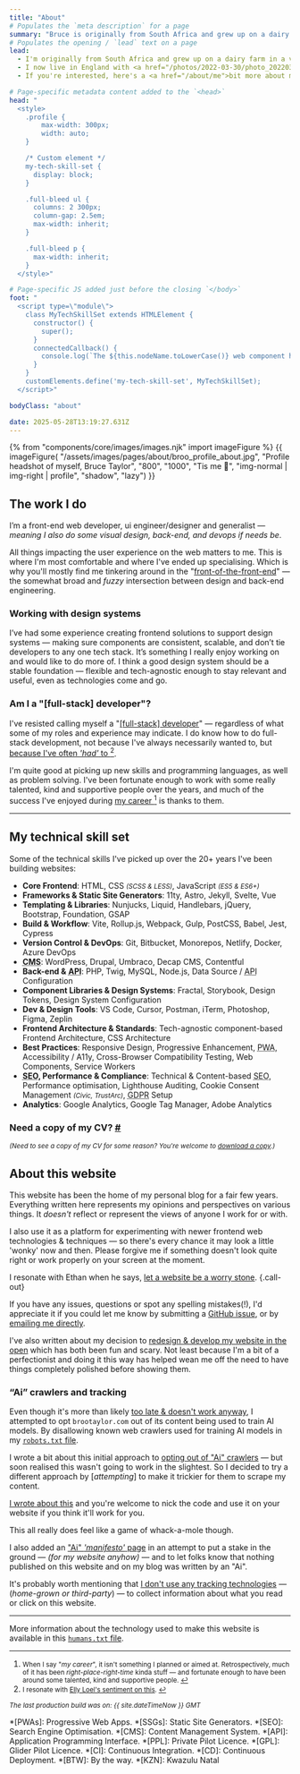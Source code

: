 ```yaml
---
title: "About"
# Populates the `meta description` for a page
summary: "Bruce is originally from South Africa and grew up on a dairy farm in a very beautiful part of the country. He now lives in England with his family and builds websites for a living."
# Populates the opening / `lead` text on a page
lead:
  - I'm originally from South Africa and grew up on a dairy farm in a very <a href="https://youtu.be/bGQbM3QfA5w">beautiful part of the country</a>.
  - I now live in England with <a href="/photos/2022-03-30/photo_202203300012">my family</a> and <a href="/projects">build websites</a> for a living.
  - If you're interested, here's a <a href="/about/me">bit more about me</a>.

# Page-specific metadata content added to the `<head>`
head: "
  <style>
    .profile {
        max-width: 300px;
        width: auto;
    }

    /* Custom element */
    my-tech-skill-set {
      display: block;
    }

    .full-bleed ul {
      columns: 2 300px;
      column-gap: 2.5em;
      max-width: inherit;
    }

    .full-bleed p {
      max-width: inherit;
    }
  </style>"

# Page-specific JS added just before the closing `</body>`
foot: "
  <script type=\"module\">
    class MyTechSkillSet extends HTMLElement {
      constructor() {
        super();
      }
      connectedCallback() {
        console.log(`The ${this.nodeName.toLowerCase()} web component has been created just for fun. Just cause I wanted to call it that. So there! 😄`);
      }
    }
    customElements.define('my-tech-skill-set', MyTechSkillSet);
  </script>"

bodyClass: "about"

date: 2025-05-28T13:19:27.631Z
---
```


{% from "components/core/images/images.njk" import imageFigure %}
{{ imageFigure(
  "/assets/images/pages/about/broo_profile_about.jpg",
  "Profile headshot of myself, Bruce Taylor",
  "800",
  "1000",
  "Tis me 👋",
  "img-normal | img-right | profile",
  "shadow",
  "lazy")
}}

## The work I do

I’m a front-end web developer, ui engineer/designer and generalist &mdash; *meaning I also do some visual design, back-end, and devops if needs be*.

All things impacting the user experience on the web matters to me. This is where I'm most comfortable and where I've ended up specialising. Which is why you'll mostly find me tinkering around in the "[front-of-the-front-end](https://bradfrost.com/blog/post/front-of-the-front-end-and-back-of-the-front-end-web-development/)" &mdash; the somewhat broad and *fuzzy* intersection between design and back-end engineering.

### Working with design systems

I’ve had some experience creating frontend solutions to support design systems &mdash; making sure components are consistent, scalable, and don’t tie developers to any one tech stack. It’s something I really enjoy working on and would like to do more of.  I think a good design system should be a stable foundation &mdash; flexible and tech-agnostic enough to stay relevant and useful, even as technologies come and go.

### Am I a "[full-stack] developer"?

I've resisted calling myself a "[[full-stack] developer](https://bradfrost.com/blog/post/full-stack-developers/)" &mdash; regardless of what some of my roles and experience may indicate. I do know how to do full-stack development, not because I've always necessarily wanted to, but <span id="fnref:fullstack" rel="doc-noteref"><a href="#fn:fullstack" rel="footnote">because I've often *'had'* to <sup>2</sup></a></span>.

I'm quite good at picking up new skills and programming languages, as well as problem solving. I've been fortunate enough to work with some really talented, kind and supportive people over the years, and much of the success I've enjoyed during <span id="fnref:career" rel="doc-noteref"><a href="#fn:career" rel="footnote">my career <sup>1</sup></a></span> is thanks to them.

---

## My technical skill set

Some of the technical skills I've picked up over the 20+ years I've been building websites:

<my-tech-skill-set class="full-bleed | call-out | flow">
  <ul>
    <li><strong>Core Frontend</strong>: HTML, CSS <small><em>(SCSS & LESS)</em></small>, JavaScript <small><em>(ES5 & ES6+)</em></small></li>
    <li><strong>Frameworks & Static Site Generators</strong>: 11ty, Astro, Jekyll, Svelte, Vue</li>
    <li><strong>Templating & Libraries</strong>: Nunjucks, Liquid, Handlebars, jQuery, Bootstrap, Foundation, GSAP</li>
    <li><strong>Build & Workflow</strong>: Vite, Rollup.js, Webpack, Gulp, PostCSS, Babel, Jest, Cypress</li>
    <li><strong>Version Control & DevOps</strong>: Git, Bitbucket, Monorepos, Netlify, Docker, Azure DevOps</li>
    <li><abbr title="Content Management System."><strong>CMS</strong></abbr>: WordPress, Drupal, Umbraco, Decap CMS, Contentful</li>
    <li><strong>Back-end &</strong> <abbr title="Application Programming Interface."><strong>API</strong></abbr>: PHP, Twig, MySQL, Node.js, Data Source / <abbr title="Application Programming Interface.">API</abbr> Configuration</li>
    <li><strong>Component Libraries & Design Systems</strong>: Fractal, Storybook, Design Tokens, Design System Configuration</li>
    <li><strong>Dev & Design Tools</strong>: VS Code, Cursor, Postman, iTerm, Photoshop, Figma, Zeplin</li>
    <li><strong>Frontend Architecture & Standards</strong>: Tech-agnostic component-based Frontend Architecture, CSS Architecture</li>
    <li><strong>Best Practices</strong>: Responsive Design, Progressive Enhancement, <abbr title="Progressive Web Apps.">PWA</abbr>, Accessibility / A11y, Cross-Browser Compatibility Testing, Web Components, Service Workers</li>
    <li><abbr title="Search Engine Optimisation."><strong>SEO</strong></abbr><strong>, Performance & Compliance</strong>: Technical & Content-based <abbr title="Search Engine Optimisation.">SEO</abbr>, Performance optimisation, Lighthouse Auditing, Cookie Consent Management <small><em>(Civic, TrustArc)</em></small>, <abbr title="General Data Protection Regulation.">GDPR</abbr> Setup</li>
    <li><strong>Analytics</strong>: Google Analytics, Google Tag Manager, Adobe Analytics</li>
  </ul>
  <h3 id="cv" tabindex="-1" class="visually-hidden">Need a copy of my CV? <a class="header-anchor" href="#cv">#</a></h3>
  <p><small><em>(Need to see a copy of my CV for some reason? You're welcome to <a href="/BruceTaylorCV">download a copy</a>.)</em></small></p>
</my-tech-skill-set>

## About this website

This website has been the home of my personal blog for a fair few years. Everything written here represents my opinions and perspectives on various things. It *doesn't* reflect or represent the views of anyone I work for or with.

I also use it as a platform for experimenting with newer frontend web technologies & techniques &mdash; so there's every chance it may look a little 'wonky' now and then. Please forgive me if something doesn't look quite right or work properly on your screen at the moment.

I resonate with Ethan when he says, [let a website be a worry stone](https://ethanmarcotte.com/wrote/let-a-website-be-a-worry-stone/). {.call-out}

If you have any issues, questions or spot any spelling mistakes(!), I'd appreciate it if you could let me know by submitting a [GitHub issue](https://github.com/brootaylor/brootaylor-v3/issues), or by [emailing me directly](/contact).

I've also written about my decision to [redesign & develop my website in the open](/writing/2022-02-22/redesigning-in-the-open) which has both been fun and scary. Not least because I'm a bit of a perfectionist and doing it this way has helped wean me off the need to have things completely polished before showing them.

### &ldquo;Ai&rdquo; crawlers and tracking

Even though it's more than likely [too late & doesn't work anyway](https://blog.jim-nielsen.com/2023/robots-txt/), I attempted to opt `brootaylor.com` out of its content being used to train AI models. By disallowing known web crawlers used for training AI models in my [<code>robots.txt</code> file](https://brootaylor.com/robots.txt).

I wrote a bit about this initial approach to [opting out of "Ai" crawlers](/writing/2025-01-01/robots-txt) &mdash; but soon realised this wasn't going to work in the slightest. So I decided to try a different approach by [*attempting*] to make it trickier for them to scrape my content.

[I wrote about this](/writing/2025-01-05/ai-bot-blocker) and you're welcome to nick the code and use it on your website if you think it'll work for you.

This all really does feel like a game of whack-a-mole though.

I also added an ["Ai" *'manifesto'* page](/ai) in an attempt to put a stake in the ground &mdash; *(for my website anyhow)* &mdash; and to let folks know that nothing published on this website and on my blog was written by an "Ai".

It's probably worth mentioning that [I don't use any tracking technologies](/privacy#analytics-%26-tracking) &mdash; (*home-grown or third-party*) &mdash; to collect information about what you read or click on this website.

---

More information about the technology used to make this website is available in this [<code>humans.txt</code> file](https://brootaylor.com/humans.txt).


---

<div role="doc-endnotes">
  <ol>
    <li id="fn:career" role="doc-endnote">
      <small>When I say "<em>my career</em>", it isn't something I planned or aimed at. Retrospectively, much of it has been <em>right-place-right-time</em> kinda stuff &mdash; and fortunate enough to have been around some talented, kind and supportive people. <a href="#fnref:career" role="doc-backlink">↩</a></small>
    </li>
    <li id="fn:fullstack" role="doc-endnote">
      <small>I resonate with <a href="https://www.ellyloel.com/blog/front-end-development-s-identity-crisis/#:~:text=I%20know%20how%20to%20do%20full%2Dstack%20development%2C%20not%20because%20I%20wanted%20to%20but%20because%20I%20had%20to.%20My%20title%20was%20%E2%80%9Cdeveloper%E2%80%9D%2C%20as%20was%20everyone%20else%E2%80%99s.%20According%20to%20our%20titles%20there%20were%20no%20front%2Dend%20or%20back%2Dend%20developers.%20We%20had%20to%20do%20it%20all.">Elly Loel's sentiment on this</a>. <a href="#fnref:fullstack" role="doc-backlink">↩</a></small>
    </li>
  </ol>
</div>

<small><em>The last production build was on: {{ site.dateTimeNow }} GMT</em></small>

*[PWAs]: Progressive Web Apps.
*[SSGs]: Static Site Generators.
*[SEO]: Search Engine Optimisation.
*[CMS]: Content Management System.
*[API]: Application Programming Interface.
*[PPL]: Private Pilot Licence.
*[GPL]: Glider Pilot Licence.
*[CI]: Continuous Integration.
*[CD]: Continuous Deployment.
*[BTW]: By the way.
*[KZN]: Kwazulu Natal

